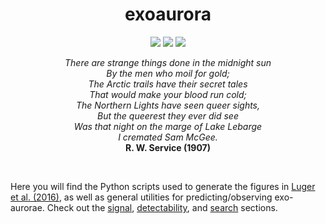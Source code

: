 <h1 align="center">
exoaurora
</h1>
<p align="center">
  <a href="http://arxiv.org/abs/1609.XXXXX"><img src="https://img.shields.io/badge/arXiv-1609.XXXXX-brightgreen.svg?style=flat"/></a>
  <a href="http://dx.doi.org/XXXXX"><img src="https://img.shields.io/badge/DOI-XXXXX-brightgreen.svg?style=flat"></a>
  <a href="https://raw.githubusercontent.com/rodluger/exoaurora/master/LICENSE?token=AI5FKyB2RgXpN-0OM5HSsxq75IsQGMzXks5X8rHCwA%3D%3D"><img src="https://img.shields.io/badge/license-MIT-brightgreen.svg"/></a>
</p>
<p align="center"><i>
There are strange things done in the midnight sun<br>
By the men who moil for gold; <br>
The Arctic trails have their secret tales <br>
That would make your blood run cold; <br>
The Northern Lights have seen queer sights, <br>
But the queerest they ever did see <br>
Was that night on the marge of Lake Lebarge <br>
I cremated Sam McGee.<br>
</i>
<b>R. W. Service (1907)</b>
</p>

<br>

Here you will find the Python scripts used to generate the figures in [Luger et al. (2016)](), as well as general utilities for predicting/observing exo-aurorae. Check out the [signal](signal/), [detectability](detectability/), and [search](search/) sections.
